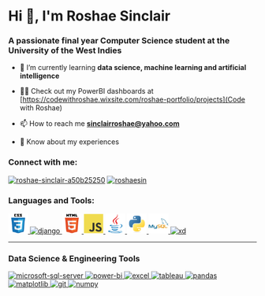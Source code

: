 <h1 align="left">Hi 👋, I'm Roshae Sinclair</h1>
<h3 align="left">A passionate final year Computer Science student at the University of the West Indies</h3>

- 🌱 I’m currently learning **data science, machine learning and artificial intelligence**

- 👨‍💻 Check out my PowerBI dashboards at [https://codewithroshae.wixsite.com/roshae-portfolio/projects](Code with Roshae)

- 📫 How to reach me **sinclairroshae@yahoo.com**

- 📄 Know about my experiences 

<h3 align="left">Connect with me:</h3>
<p align="left">
<a href="https://linkedin.com/in/roshae-sinclair-a50b25250" target="blank"><img align="center" src="https://raw.githubusercontent.com/rahuldkjain/github-profile-readme-generator/master/src/images/icons/Social/linked-in-alt.svg" alt="roshae-sinclair-a50b25250" height="30" width="40" /></a>
<a href="https://www.hackerrank.com/roshaesin" target="blank"><img align="center" src="https://raw.githubusercontent.com/rahuldkjain/github-profile-readme-generator/master/src/images/icons/Social/hackerrank.svg" alt="roshaesin" height="30" width="40" /></a>
</p>

<h3 align="left">Languages and Tools:</h3>
<p align="left">
  <a href="https://www.w3schools.com/css/" target="_blank" rel="noreferrer">
    <img src="https://raw.githubusercontent.com/devicons/devicon/master/icons/css3/css3-original-wordmark.svg" alt="css3" width="40" height="40"/>
  </a>
  <a href="https://www.djangoproject.com/" target="_blank" rel="noreferrer">
    <img src="https://cdn.worldvectorlogo.com/logos/django.svg" alt="django" width="40" height="40"/>
  </a>
  <a href="https://www.w3.org/html/" target="_blank" rel="noreferrer">
    <img src="https://raw.githubusercontent.com/devicons/devicon/master/icons/html5/html5-original-wordmark.svg" alt="html5" width="40" height="40"/>
  </a>
  <a href="https://developer.mozilla.org/en-US/docs/Web/JavaScript" target="_blank" rel="noreferrer">
    <img src="https://raw.githubusercontent.com/devicons/devicon/master/icons/javascript/javascript-original.svg" alt="javascript" width="40" height="40"/>
  </a>
  <a href="https://www.java.com" target="_blank" rel="noreferrer">
    <img src="https://raw.githubusercontent.com/devicons/devicon/master/icons/java/java-original.svg" alt="java" width="40" height="40"/>
  </a>
  <a href="https://www.python.org" target="_blank" rel="noreferrer">
    <img src="https://raw.githubusercontent.com/devicons/devicon/master/icons/python/python-original.svg" alt="python" width="40" height="40"/>
  </a>
  <a href="https://www.mysql.com/" target="_blank" rel="noreferrer">
    <img src="https://raw.githubusercontent.com/devicons/devicon/master/icons/mysql/mysql-original-wordmark.svg" alt="mysql" width="40" height="40"/>
  </a>
  <a href="https://www.adobe.com/products/xd.html" target="_blank" rel="noreferrer">
    <img src="https://cdn.worldvectorlogo.com/logos/adobe-2.svg" alt="xd" width="40" height="40"/>
  </a>
</p>

---

<h3>Data Science & Engineering Tools</h3>
<p align="left">
  <a href="https://www.microsoft.com/en-us/sql-server/" target="_blank" rel="noreferrer">
    <img src="https://cdn.worldvectorlogo.com/logos/microsoft-sql-server-1.svg" alt="microsoft-sql-server" width="40" height="40"/>
  </a>
  <a href="https://powerbi.microsoft.com/en-us/" target="_blank" rel="noreferrer">
    <img src="https://cdn.worldvectorlogo.com/logos/power-bi.svg" alt="power-bi" width="40" height="40"/>
  </a>
  <a href="https://www.microsoft.com/en-us/microsoft-365/excel" target="_blank" rel="noreferrer">
    <img src="https://cdn.worldvectorlogo.com/logos/excel-4.svg" alt="excel" width="40" height="40"/>
  </a>
  <a href="https://www.tableau.com/" target="_blank" rel="noreferrer">
    <img src="https://cdn.worldvectorlogo.com/logos/tableau-logo-1.svg" alt="tableau" width="40" height="40"/>
  </a>
  <a href="https://pandas.pydata.org/" target="_blank" rel="noreferrer">
    <img src="https://cdn.worldvectorlogo.com/logos/pandas.svg" alt="pandas" width="40" height="40"/>
  </a>
  <a href="https://matplotlib.org/" target="_blank" rel="noreferrer">
    <img src="https://cdn.worldvectorlogo.com/logos/matplotlib-1.svg" alt="matplotlib" width="40" height="40"/>
  </a>
  <a href="https://git-scm.com/" target="_blank" rel="noreferrer">
    <img src="https://cdn.worldvectorlogo.com/logos/git.svg" alt="git" width="40" height="40"/>
  </a>
  <a href="https://numpy.org/" target="_blank" rel="noreferrer">
    <img src="https://cdn.worldvectorlogo.com/logos/numpy-1.svg" alt="numpy" width="40" height="40"/>
  </a>
</p>


